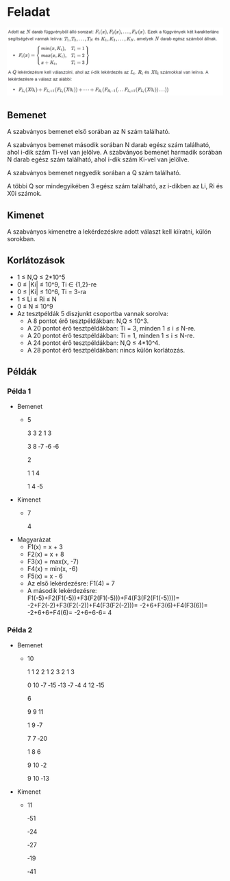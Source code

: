 # Feladat 
![alt text](res/image.png)

## Bemenet
A szabványos bemenet első sorában az N szám található.

A szabványos bemenet második sorában N darab egész szám található, ahol i-dik szám Ti-vel van jelölve. A szabványos bemenet harmadik sorában N darab egész szám található, ahol i-dik szám Ki-vel van jelölve.

A szabványos bemenet negyedik sorában a Q szám található.

A többi Q sor mindegyikében 3 egész szám található, az i-dikben az Li, Ri és X0i számok.

## Kimenet
A szabványos kimenetre a lekérdezéskre adott választ kell kiíratni, külön sorokban.

## Korlátozások
- 1 ≤ N,Q ≤ 2*10^5
- 0 ≤ |Ki| ≤ 10^9, Ti ∈ {1,2}-re
- 0 ≤ |Ki| ≤ 10^6, Ti = 3-ra
- 1 ≤ Li ≤ Ri ≤ N
- 0 ≤ N ≤ 10^9
- Az tesztpéldák 5 diszjunkt csoportba vannak sorolva:
    - A 8 pontot érő tesztpéldákban: N,Q ≤ 10^3.
    - A 20 pontot érő tesztpéldákban: Ti = 3, minden 1 ≤ i ≤ N-re.
    - A 20 pontot érő tesztpéldákban: Ti = 1, minden 1 ≤ i ≤ N-re.
    - A 24 pontot érő tesztpéldákban: N,Q ≤ 4*10^4.
    - A 28 pontot érő tesztpéldákban: nincs külön korlátozás.
## Példák
### Példa 1
- Bemenet
    - 5

        3 3 2 1 3

        3 8 ‐7 ‐6 ‐6

        2

        1 1 4

        1 4 ‐5
- Kimenet
    - 7

        4
- Magyarázat
    - F1(x) = x + 3
    - F2(x) = x + 8
    - F3(x) = max(x, -7)
    - F4(x) = min(x, -6)
    - F5(x) = x - 6
    - Az első lekérdezésre: F1(4) = 7
    - A második lekérdezésre: F1(-5)+F2(F1(-5))+F3(F2(F1(-5)))+F4(F3(F2(F1(-5))))= -2+F2(-2)+F3(F2(-2))+F4(F3(F2(-2)))= -2+6+F3(6)+F4(F3(6))= -2+6+6+F4(6)= -2+6+6-6= 4
### Példa 2
- Bemenet
    - 10

        1 1 2 2 1 2 3 2 1 3

        0 10 ‐7 ‐15 ‐13 ‐7 ‐4 4 12 ‐15

        6

        9 9 11

        1 9 ‐7

        7 7 ‐20

        1 8 6

        9 10 ‐2

        9 10 ‐13
- Kimenet
    - 11

        ‐51

        ‐24

        ‐27

        ‐19

        ‐41